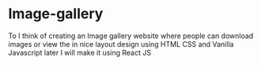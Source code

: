 # Image-gallery
To I think of creating an Image gallery website where people can download images or view the in nice layout design using HTML CSS and Vanilla Javascript 
later I will make it using React JS
